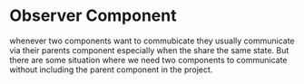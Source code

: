 # Observer Component

whenever two components want to commubicate they usually communicate via their parents component especially when the share the same state.
But there are some situation where we need two components to communicate without including the parent component in the project.
